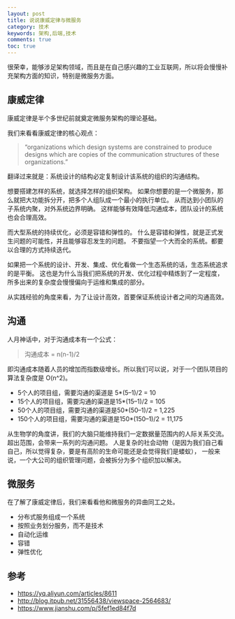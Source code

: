 ```yaml
---
layout: post
title: 说说康威定律与微服务
category: 技术
keywords: 架构,后端,技术
comments: true
toc: true
---
```


很荣幸，能够涉足架构领域，而且是在自己感兴趣的工业互联网，所以将会慢慢补充架构方面的知识，特别是微服务方面。

## 康威定律
康威定律是半个多世纪前就奠定微服务架构的理论基础。

我们来看看康威定律的核心观点：

> “organizations which design systems are constrained to produce designs which are copies of the communication structures of these organizations.”

翻译过来就是：系统设计的结构必定复制设计该系统的组织的沟通结构。

<!--more-->

想要搭建怎样的系统，就选择怎样的组织架构。
如果你想要的是一个微服务，那么就把大功能拆分开，把多个人组队成一个最小的执行单位。
从而达到小团队的子系统内聚，对外系统边界明确。
这样能够有效降低沟通成本，团队设计的系统也会合理高效。

而大型系统的持续优化，必须是容错和弹性的。
什么是容错和弹性，就是正式发生问题的可能性，并且能够容忍发生的问题。
不要指望一个大而全的系统。都要以合理的方式持续迭代。

如果把一个系统的设计、开发、集成、优化看做一个生态系统的话，生态系统追求的是平衡。
这也是为什么当我们把系统的开发、优化过程中精炼到了一定程度，所多出来的复杂度会慢慢偏向于运维和集成的部分。

从实践经验的角度来看，为了让设计高效，首要保证系统设计者之间的沟通高效。

## 沟通
人月神话中，对于沟通成本有一个公式：
> 沟通成本 = n(n-1)/2

即沟通成本随着人员的增加而指数级增长。所以我们可以说，对于一个团队项目的算法复杂度是 O(n^2)。
- 5个人的项目组，需要沟通的渠道是 5*(5–1)/2 = 10
- 15个人的项目组，需要沟通的渠道是15*(15–1)/2 = 105
- 50个人的项目组，需要沟通的渠道是50*(50–1)/2 = 1,225
- 150个人的项目组，需要沟通的渠道是150*(150–1)/2 = 11,175

从生物学的角度讲，我们的大脑只能维持我们一定数据量范围内的人际关系交流。
超出范围，会带来一系列的沟通问题。
人是复杂的社会动物（是因为我们自己看自己，所以觉得复杂，要是有高阶的生命可能还是会觉得我们是蝼蚁），
一般来说，一个大公司的组织管理问题，会被拆分为多个组织加以解决。

## 微服务
在了解了康威定律后，我们来看看他和微服务的异曲同工之处。
- 分布式服务组成一个系统
- 按照业务划分服务，而不是技术
- 自动化运维
- 容错
- 弹性优化

## 参考
- https://yq.aliyun.com/articles/8611
- http://blog.itpub.net/31556438/viewspace-2564683/
- https://www.jianshu.com/p/5fef1ed84f7d